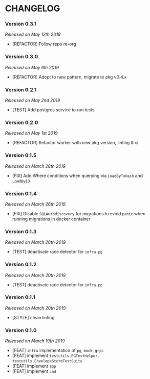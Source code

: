# CHANGELOG

### Version 0.3.1

*Released on May 12th 2019*

- [REFACTOR] Follow repo re-org

### Version 0.3.0

*Released on May 6th 2019*

- [REFACTOR] Adopt to new pattern, migrate to pkg v0.4.x

### Version 0.2.1

*Released on May 2nd 2019*

- [TEST] Add postgres service to run tests

### Version 0.2.0

*Released on May 1st 2019*

- [REFACTOR] Refactor worker with new pkg version, linting & ci

### Version 0.1.5

*Released on March 28th 2019*

- [FIX] Add Where conditions when querying via `LoadByTxHash` and `LoadByID`

### Version 0.1.4

*Released on March 26th 2019*

- [FIX] Disable `SQLAutodiscovery` for migrations to evoid `panic` when running migrations in docker container

### Version 0.1.3

*Released on March 20th 2019*

- [TEST] deactivate race detector for `infra.pg`

### Version 0.1.2

*Released on March 20th 2019*

- [TEST] deactivate race detector for `infra.pg`

### Version 0.1.1

*Released on March 20th 2019*

- [STYLE] clean linting

### Version 0.1.0

*Released on March 19th 2019*

- [FEAT] `infra` implementation of `pg`, `mock`, `grpc`
- [FEAT] implement `testutils.PGTestHelper`, `testutils.EnvelopeStoreTestSuite`
- [FEAT] implement `app`
- [FEAT] implement `cmd`
  